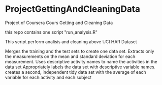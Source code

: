 ProjectGettingAndCleaningData
=============================

Project of Coursera Cours Getting and Cleaning Data

this repo contains one script "run_analysis.R"

This script perform analisis and cleaning above UCI HAR Dataset

Merges the training and the test sets to create one data set.
Extracts only the measurements on the mean and standard deviation for each measurement. 
Uses descriptive activity names to name the activities in the data set
Appropriately labels the data set with descriptive variable names. 
creates a second, independent tidy data set with the average of each variable for each activity and each subject
